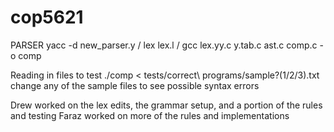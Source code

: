 # cop5621
PARSER
  yacc -d new_parser.y /
  lex lex.l /
  gcc lex.yy.c y.tab.c ast.c comp.c -o comp
  
  Reading in files to test
    ./comp < tests/correct\ programs/sample?(1/2/3).txt
    change any of the sample files to see possible syntax errors
  
    
  Drew worked on the lex edits, the grammar setup, and a portion of the rules and testing
  Faraz worked on more of the rules and implementations
